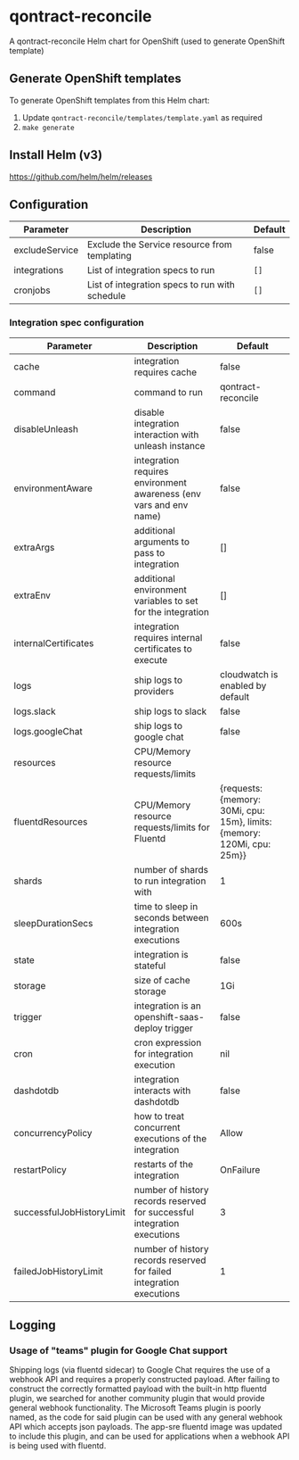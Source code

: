 # qontract-reconcile

A qontract-reconcile Helm chart for OpenShift (used to generate OpenShift template)

## Generate OpenShift templates

To generate OpenShift templates from this Helm chart:

1. Update `qontract-reconcile/templates/template.yaml` as required
4. `make generate`

## Install Helm (v3)

https://github.com/helm/helm/releases

## Configuration

| Parameter                   | Description                                                              | Default                            |
|-----------------------------|--------------------------------------------------------------------------|------------------------------------|
| excludeService              | Exclude the Service resource from templating                             | false                              |
| integrations                | List of integration specs to run                                         | `[]`                               |
| cronjobs                    | List of integration specs to run with schedule                           | `[]`                               |

### Integration spec configuration

| Parameter                 | Description                                                              | Default                                                                 |
|---------------------------|--------------------------------------------------------------------------|-------------------------------------------------------------------------|
| cache                     | integration requires cache                                               | false                                                                   |
| command                   | command to run                                                           | qontract-reconcile                                                      |
| disableUnleash            | disable integration interaction with unleash instance                    | false                                                                   |
| environmentAware          | integration requires environment awareness (env vars and env name)       | false                                                                   |
| extraArgs                 | additional arguments to pass to integration                              | []                                                                      |
| extraEnv                  | additional environment variables to set for the integration              | []                                                                      |
| internalCertificates      | integration requires internal certificates to execute                    | false                                                                   |
| logs                      | ship logs to providers                                                   | cloudwatch is enabled by default                                        |
| logs.slack                | ship logs to slack                                                       | false                                                                   |
| logs.googleChat           | ship logs to google chat                                                 | false                                                                   |
| resources                 | CPU/Memory resource requests/limits                                      |                                                                         |
| fluentdResources          | CPU/Memory resource requests/limits for Fluentd                          | {requests: {memory: 30Mi, cpu: 15m}, limits: {memory: 120Mi, cpu: 25m}} |
| shards                    | number of shards to run integration with                                 | 1                                                                       |
| sleepDurationSecs         | time to sleep in seconds between integration executions                  | 600s                                                                    |
| state                     | integration is stateful                                                  | false                                                                   |
| storage                   | size of cache storage                                                    | 1Gi                                                                     |
| trigger                   | integration is an openshift-saas-deploy trigger                          | false                                                                   |
| cron                      | cron expression for integration execution                                | nil                                                                     |
| dashdotdb                 | integration interacts with dashdotdb                                     | false                                                                   |
| concurrencyPolicy         | how to treat concurrent executions of the integration                    | Allow                                                                   |
| restartPolicy             | restarts of the integration                                              | OnFailure                                                               |
| successfulJobHistoryLimit | number of history records reserved for successful integration executions | 3                                                                       |
| failedJobHistoryLimit     | number of history records reserved for failed integration executions     | 1                                                                       |

## Logging

### Usage of "teams" plugin for Google Chat support

Shipping logs (via fluentd sidecar) to Google Chat requires the use of a webhook API and requires a properly constructed payload. After failing to construct the correctly formatted payload with the built-in http fluentd plugin, we searched for another community plugin that would provide general webhook functionality. The Microsoft Teams plugin is poorly named, as the code for said plugin can be used with any general webhook API which accepts json payloads. The app-sre fluentd image was updated to include this plugin, and can be used for applications when a webhook API is being used with fluentd. 
